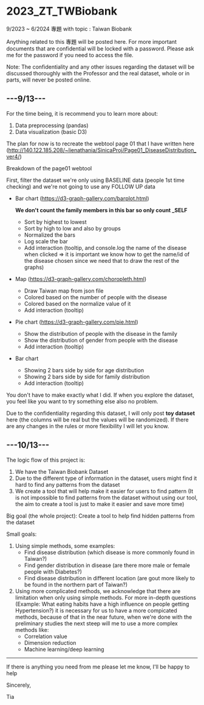 # 2023_ZT_TWBiobank
9/2023 ~ 6/2024 專題 with topic : Taiwan Biobank 

Anything related to this 專題 will be posted here. For more important documents that are confidential will be locked with a password.
Please ask me for the password if you need to access the file.

Note: The confidentiality and any other issues regarding the dataset will be discussed thoroughly with the Professor and the real dataset, whole or in parts, will never be posted online.

## ---9/13---

For the time being, it is recommend you to learn more about:
  1) Data preprocessing (pandas)
  2) Data visualization (basic D3)

The plan for now is to recreate the webtool page 01 that I have written here (http://140.122.185.208/~lienathania/SinicaProj/Page01_DiseaseDistribution_ver4/)

Breakdown of the page01 webtool

First, filter the dataset we're only using BASELINE data (people 1st time checking) and we're not going to use any FOLLOW UP data
  - Bar chart (https://d3-graph-gallery.com/barplot.html)

      **We don't count the family members in this bar so only count _SELF**
    
      - Sort by highest to lowest
      - Sort by high to low and also by groups
      - Normalized the bars
      - Log scale the bar
      - Add interaction (tooltip, and console.log the name of the disease when clicked => it is important we know how to get the name/id of the disease chosen since we need that to draw the rest of the graphs)
  - Map (https://d3-graph-gallery.com/choropleth.html)
      - Draw Taiwan map from json file
      - Colored based on the number of people with the disease
      - Colored based on the normalize value of it
      - Add interaction (tooltip)
  - Pie chart (https://d3-graph-gallery.com/pie.html)
      - Show the distribution of people with the disease in the family
      - Show the distribution of gender from people with the disease
      - Add interaction (tooltip)
  - Bar chart
      - Showing 2 bars side by side for age distribution
      - Showing 2 bars side by side for family distribution
      - Add interaction (tooltip)
  
You don't have to make exactly what I did. If when you explore the dataset, you feel like you want to try something else also no problem.

Due to the confidentiality regarding this dataset, I will only post **toy dataset** here (the columns will be real but the values will be randomized). If there are any changes in the rules or more flexibility I will let you know. 

## ---10/13---
The logic flow of this project is:
1. We have the Taiwan Biobank Dataset
2. Due to the different type of information in the dataset, users might find it hard to find any patterns from the dataset
3. We create a tool that will help make it easier for users to find pattern
(It is not impossible to find patterns from the dataset without using our tool, the aim to create a tool is just to make it easier and save more time)

Big goal (the whole project): Create a tool to help find hidden patterns from the dataset

Small goals:
1. Using simple methods, some examples:
   - Find disease distribution (which disease is more commonly found in Taiwan?)
   - Find gender distribution in disease (are there more male or female people with Diabetes?)
   - Find disease distribution in different location (are gout more likely to be found in the northern part of Taiwan?)
2. Using more complicated methods,
   we acknowledge that there are limitation when only using simple methods. For more in-depth questions (Example: What eating habits have a high influence on people getting Hypertension?) it is necessary for us to have a more compicated methods, because of that in the near future, when we're done with the preliminary studies the next steep will me to use a more complex methods like:
   - Correlation value
   - Dimension reduction
   - Machine learning/deep learning

---
If there is anything you need from me please let me know, I'll be happy to help

Sincerely,

Tia
